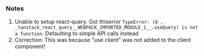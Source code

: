 ### Notes
1. Unable to setup react-query. Got thiserror `TypeError: (0 , _tanstack_react_query__WEBPACK_IMPORTED_MODULE_1__.useQuery) is not a function`. Defaulting to simple API calls instead
  1. Correction: This was because "use client" was not added to the client component!